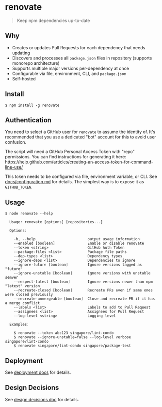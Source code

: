 # renovate

> Keep npm dependencies up-to-date

##  Why

- Creates or updates Pull Requests for each dependency that needs updating
- Discovers and processes all `package.json` files in repository (supports monorepo architecture)
- Supports multiple major versions per-dependency at once
- Configurable via file, environment, CLI, and `package.json`
- Self-hosted

## Install

```
$ npm install -g renovate
```

## Authentication

You need to select a GitHub user for `renovate` to assume the identity of. It's recommended that you use a dedicated "bot" account for this to avoid user confusion.

The script will need a GitHub Personal Access Token with "repo" permissions. You can find instructions for generating it here: https://help.github.com/articles/creating-an-access-token-for-command-line-use/

This token needs to be configured via file, environment variable, or CLI. See [docs/configuration.md](docs/configuration.md) for details.
The simplest way is to expose it as `GITHUB_TOKEN`.

## Usage

```
$ node renovate --help

  Usage: renovate [options] [repositories...]

  Options:

    -h, --help                        output usage information
    --enabled [boolean]               Enable or disable renovate
    --token <string>                  GitHub Auth Token
    --package-files <list>            Package file paths
    --dep-types <list>                Dependency types
    --ignore-deps <list>              Dependencies to ignore
    --ignore-future [boolean]         Ignore versions tagged as "future"
    --ignore-unstable [boolean]       Ignore versions with unstable semver
    --respect-latest [boolean]        Ignore versions newer than npm "latest" version
    --recreate-closed [boolean]       Recreate PRs even if same ones were closed previously
    --recreate-unmergeable [boolean]  Close and recreate PR if it has a merge conflict
    --labels <list>                   Labels to add to Pull Request
    --assignees <list>                Assignees for Pull Request
    --log-level <string>              Logging level

  Examples:

    $ renovate --token abc123 singapore/lint-condo
    $ renovate --ignore-unstable=false --log-level verbose singapore/lint-condo
    $ renovate singapore/lint-condo singapore/package-test
```

## Deployment

See [deployment docs](docs/deploment.md) for details.

## Design Decisions

See [design decisions doc](docs/design-decisions.md) for details.
